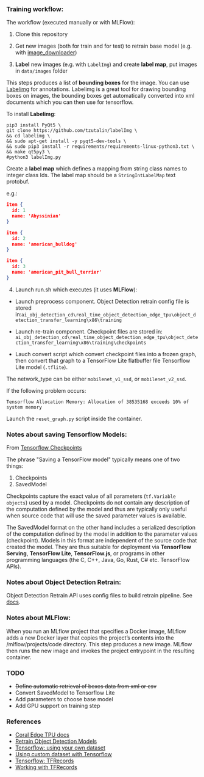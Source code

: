 ### Training workflow:

The workflow (executed manually or with MLFlow):

1. Clone this repository

2. Get new images (both for train and for test) to retrain base model (e.g. with [image_downloader](https://github.com/Swaini/object_detection_retraining/blob/master/image_downloader.py))

3. **Label** new images (e.g. with `LabelImg`) and create **label map**, put images in `data/images` folder

This steps produces a list of **bounding boxes** for the image. You can use [Labelimg](https://github.com/tzutalin/labelImg) for annotations. Labelimg is a great tool for drawing bounding boxes on images, the bounding boxes get automatically converted into xml documents which you can then use for tensorflow.

To install **Labelimg**:

```console
pip3 install PyQt5 \
git clone https://github.com/tzutalin/labelImg \
&& cd labelimg \
&& sudo apt-get install -y pyqt5-dev-tools \
&& sudo pip3 install -r requirements/requirements-linux-python3.txt \
&& make qt5py3 \
#python3 labelImg.py
```
Create a **label map** which defines a mapping from string class names to integer class Ids. The label map should be a `StringIntLabelMap` text protobuf.

e.g.:

```json
item {
  id: 1
  name: 'Abyssinian'
}

item {
  id: 2
  name: 'american_bulldog'
}

item {
  id: 3
  name: 'american_pit_bull_terrier'
}
```

4. Launch run.sh which executes (it uses **MLFlow**):

* Launch preprocess component. Object Detection retrain config file is stored in:`ai_obj_detection_cd\real_time_object_detection_edge_tpu\object_detection_transfer_learning\x86\training`

* Launch re-train component. Checkpoint files are stored in: `ai_obj_detection_cd\real_time_object_detection_edge_tpu\object_detection_transfer_learning\x86\training\checkpoints`

* Lauch convert script which convert checkpoint files into a frozen graph, then convert that graph to a TensorFlow Lite flatbuffer file Tensorflow Lite model (`.tflite`).

The network_type can be either `mobilenet_v1_ssd`, or `mobilenet_v2_ssd`.

If the following problem occurs:

```console
Tensorflow Allocation Memory: Allocation of 38535168 exceeds 10% of system memory
```

Launch the `reset_graph.py` script inside the container.

### Notes about saving Tensorflow Models:
From [Tensorflow Checkpoints](https://www.tensorflow.org/guide/checkpoint)

The phrase "Saving a TensorFlow model" typically means one of two things:

1. Checkpoints
2. SavedModel

Checkpoints capture the exact value of all parameters (`tf.Variable objects`) used by a model. Checkpoints do not contain any description of the computation defined by the model and thus are typically only useful when source code that will use the saved parameter values is available.

The SavedModel format on the other hand includes a serialized description of the computation defined by the model in addition to the parameter values (checkpoint). Models in this format are independent of the source code that created the model. They are thus suitable for deployment via **TensorFlow Serving**, **TensorFlow Lite**, **TensorFlow.js**, or programs in other programming languages (the C, C++, Java, Go, Rust, C# etc. TensorFlow APIs).

### Notes about Object Detection Retrain:
Object Detection Retrain API uses config files to build retrain pipeline. See [docs](https://github.com/tensorflow/models/blob/master/research/object_detection/g3doc/configuring_jobs.md).

### Notes about MLFlow:
When you run an MLflow project that specifies a Docker image, MLflow adds a new Docker layer that copies the project’s contents into the /mlflow/projects/code directory. This step produces a new image. MLflow then runs the new image and invokes the project entrypoint in the resulting container.

### TODO
* ~~Define automatic retrieval of boxes data from xml or csv~~
* Convert SavedModel to Tensorflow Lite
* Add parameters to choose base model
* Add GPU support on training step

### References
* [Coral Edge TPU docs](https://coral.ai/docs/edgetpu/retrain-detection/#start-training)
* [Retrain Object Detection Models](https://tensorflow-object-detection-api-tutorial.readthedocs.io/en/latest/training.html)
* [Tensorflow: using your own dataset](https://github.com/tensorflow/models/blob/master/research/object_detection/g3doc/using_your_own_dataset.md)
* [Using custom dataset with Tensorflow](https://aaronjencks.blogspot.com/2019/03/using-custom-datasets-with-tensorflows.html#TFR)
* [Tensorflow: TFRecords](https://www.tensorflow.org/tutorials/load_data/tfrecord)
* [Working with TFRecords](https://towardsdatascience.com/working-with-tfrecords-and-tf-train-example-36d111b3ff4d)
